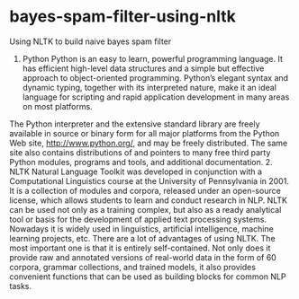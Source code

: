 bayes-spam-filter-using-nltk
============================

Using NLTK to build naive bayes spam filter

1. Python
Python is an easy to learn, powerful programming language. It has efficient high-level data structures and a simple but effective approach to object-oriented programming. Python’s elegant syntax and dynamic typing, together with its interpreted nature, make it an ideal language for scripting and rapid application development in many areas on most platforms.

The Python interpreter and the extensive standard library are freely available in source or binary form for all major platforms from the Python Web site, http://www.python.org/, and may be freely distributed. The same site also contains distributions of and pointers to many free third party Python modules, programs and tools, and additional documentation.
2. NLTK
Natural Language Toolkit was developed in conjunction with a Computational Linguistics course at the University of Pennsylvania in 2001. It is a collection of modules and corpora, released under an open-source license, which allows students to learn and conduct research in NLP. NLTK can be used not only as a training complex, but also as a ready analytical tool or basis for the development of applied text processing systems. Nowadays it is widely used in linguistics, artificial intelligence, machine learning projects, etc. There are a lot of advantages of using NLTK. The most important one is that it is entirely self-contained. Not only does it provide raw and annotated versions of real-world data in the form of 60 corpora, grammar collections, and trained models, it also provides convenient functions that can be used as building blocks for common NLP tasks.

